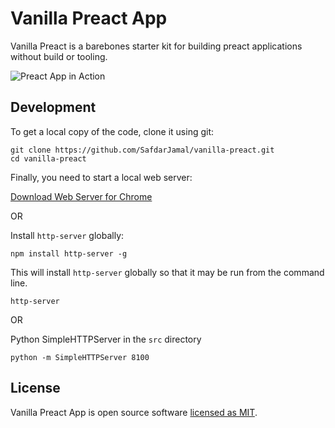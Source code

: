 # Vanilla Preact App

Vanilla Preact is a barebones starter kit for building preact applications without build or tooling.

<p>
  <img alt="Preact App in Action" src="https://user-images.githubusercontent.com/48409548/71832024-dd72bd00-30cb-11ea-8f12-75451f5f8950.png">
</p>

## Development

To get a local copy of the code, clone it using git:

```
git clone https://github.com/SafdarJamal/vanilla-preact.git
cd vanilla-preact
```

Finally, you need to start a local web server:

[Download Web Server for Chrome](https://chrome.google.com/webstore/detail/web-server-for-chrome/ofhbbkphhbklhfoeikjpcbhemlocgigb)

OR

Install `http-server` globally:

```
npm install http-server -g
```

This will install `http-server` globally so that it may be run from the command line.

```
http-server
```

OR 

Python SimpleHTTPServer in the `src` directory

```
python -m SimpleHTTPServer 8100
```

## License

Vanilla Preact App is open source software [licensed as MIT](https://github.com/SafdarJamal/vanilla-preact/blob/master/LICENSE).
